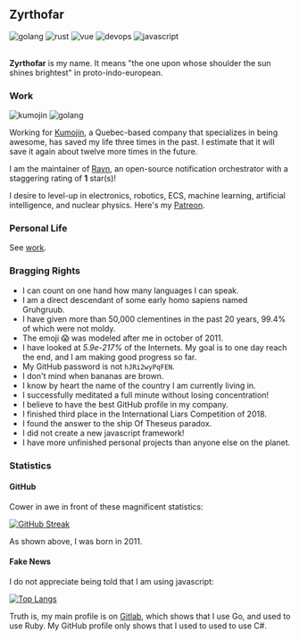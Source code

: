 ## Zyrthofar

<div id="badges">
  <img src="https://img.shields.io/badge/golang-89%25-00ADD8?style=flat&logo=go" alt="golang"/>
  <img src="https://img.shields.io/badge/rust-26%25-f46623?style=flat&logo=rust" alt="rust"/>
  <img src="https://img.shields.io/badge/vue-13%25-4FC08D?style=flat&logo=vue.js" alt="vue"/>
  <img src="https://img.shields.io/badge/devops-74%25-blue?style=flat&logo=cncf" alt="devops"/>
  <img src="https://img.shields.io/badge/javascript-0%25-F7DF1E?style=flat&logo=javascript" alt="javascript"/>
</div>

<br/>

**Zyrthofar** is my name. It means "the one upon whose shoulder the sun shines brightest" in proto-indo-european.

### Work

<img src="https://img.shields.io/badge/🇯🇵%20kumojin--22a9af?style=flat" alt="kumojin"/> <img src="https://img.shields.io/badge/😱%20ravn--80c0ff?style=flat" alt="golang"/>

Working for [Kumojin](https://kumojin.com/), a Quebec-based company that specializes in being awesome, has saved my life three times in the past. I estimate that it will save it again about twelve more times in the future.

I am the maintainer of [Ravn](https://gitlab.com/ravnmsg/ravn), an open-source notification orchestrator with a staggering rating of **1** star(s)!

I desire to level-up in electronics, robotics, ECS, machine learning, artificial intelligence, and nuclear physics. Here's my [Patreon](https://example.com).

### Personal Life

See [work](#work).

### Bragging Rights

* I can count on one hand how many languages I can speak.
* I am a direct descendant of some early homo sapiens named Gruhgruub.
* I have given more than 50,000 clementines in the past 20 years, 99.4% of which were not moldy.
* The emoji 😱 was modeled after me in october of 2011.
* I have looked at *5.9e-217%* of the Internets. My goal is to one day reach the end, and I am making good progress so far.
* My GitHub password is not `hJRi2wyPqFEN`.
* I don't mind when bananas are brown.
* I know by heart the name of the country I am currently living in.
* I successfully meditated a full minute without losing concentration!
* I believe to have the best GitHub profile in my company.
* I finished third place in the International Liars Competition of 2018.
* I found the answer to the ship Of Theseus paradox.
* I did not create a new javascript framework!
* I have more unfinished personal projects than anyone else on the planet.

### Statistics

#### GitHub

Cower in awe in front of these magnificent statistics:

[![GitHub Streak](http://github-readme-streak-stats.herokuapp.com?user=zyrthofar)](https://git.io/streak-stats)

As shown above, I was born in 2011.

#### Fake News

I do not appreciate being told that I am using javascript:

[![Top Langs](https://github-readme-stats.vercel.app/api/top-langs/?username=zyrthofar)](https://github.com/zyrthofar)

Truth is, my main profile is on [Gitlab](https://gitlab.com/zyrthofar), which shows that I use Go, and used to use Ruby. My GitHub profile only shows that I used to used to use C#.
